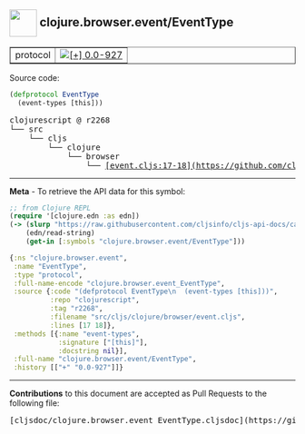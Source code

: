 ## <img width="48px" valign="middle" src="http://i.imgur.com/Hi20huC.png"> clojure.browser.event/EventType

 <table border="1">
<tr>

<td>protocol</td>
<td><a href="https://github.com/cljsinfo/cljs-api-docs/tree/0.0-927"><img valign="middle" alt="[+] 0.0-927" src="https://img.shields.io/badge/+-0.0--927-lightgrey.svg"></a> </td>
</tr>
</table>






Source code:

```clj
(defprotocol EventType
  (event-types [this]))
```

 <pre>
clojurescript @ r2268
└── src
    └── cljs
        └── clojure
            └── browser
                └── <ins>[event.cljs:17-18](https://github.com/clojure/clojurescript/blob/r2268/src/cljs/clojure/browser/event.cljs#L17-L18)</ins>
</pre>


---

__Meta__ - To retrieve the API data for this symbol:

```clj
;; from Clojure REPL
(require '[clojure.edn :as edn])
(-> (slurp "https://raw.githubusercontent.com/cljsinfo/cljs-api-docs/catalog/cljs-api.edn")
    (edn/read-string)
    (get-in [:symbols "clojure.browser.event/EventType"]))
```

```clj
{:ns "clojure.browser.event",
 :name "EventType",
 :type "protocol",
 :full-name-encode "clojure.browser.event_EventType",
 :source {:code "(defprotocol EventType\n  (event-types [this]))",
          :repo "clojurescript",
          :tag "r2268",
          :filename "src/cljs/clojure/browser/event.cljs",
          :lines [17 18]},
 :methods [{:name "event-types",
            :signature ["[this]"],
            :docstring nil}],
 :full-name "clojure.browser.event/EventType",
 :history [["+" "0.0-927"]]}

```

---

__Contributions__ to this document are accepted as Pull Requests to the following file:

 <pre>
[cljsdoc/clojure.browser.event_EventType.cljsdoc](https://github.com/cljsinfo/cljs-api-docs/blob/master/cljsdoc/clojure.browser.event_EventType.cljsdoc)
</pre>

